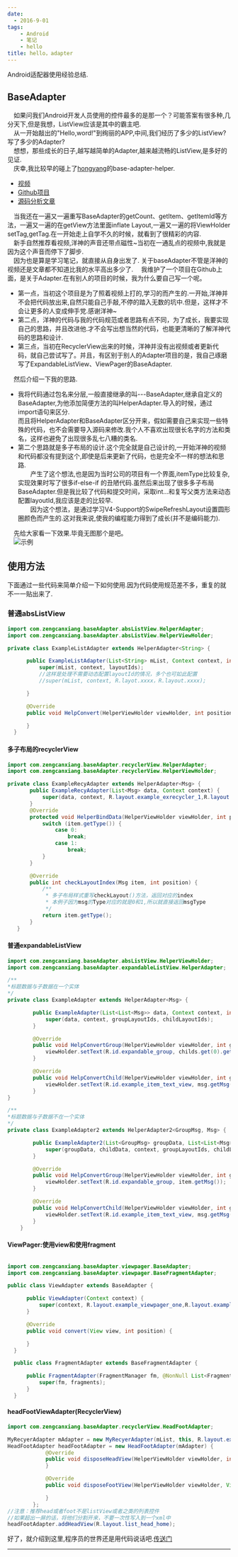 ```yaml
---
date:
  - 2016-9-01
tags:
    - Android
    - 笔记
    - hello
title: hello，adapter
---
```

Android适配器使用经验总结.
<!--more-->
## BaseAdapter
　如果问我们Android开发人员使用的控件最多的是那一个？可能答案有很多种,几分天下,但是我想，ListView应该是其中的霸主吧.  
　从一开始敲出的"Hello,word!"到绚丽的APP,中间,我们经历了多少的ListView?写了多少的Adapter?  
　想想，那些成长的日子,越写越简单的Adapter,越来越流畅的ListView,是多好的见证.  
　庆幸,我比较早的碰上了[hongyang][1]的base-adapter-helper.
* [视频][2]
* [Github项目][3]
* [源码分析文章][4]

　当我还在一遍又一遍重写BaseAdapter的getCount、getItem、getItemId等方法，一遍又一遍的在getView方法里面inflate Layout,一遍又一遍的将ViewHolder setTag,getTag.在一开始走上自学不久的时候，就看到了很精彩的内容.  
　新手自然推荐看视频,洋神的声音还带点磁性~当初在一通乱点的视频中,我就是因为这个声音而停下了脚步.  
　因为也是算是学习笔记，就直接从自身出发了. 关于baseAdapter不管是洋神的视频还是文章都不知道比我的水平高出多少了.
　我维护了一个项目在Github上面，是关于Adapter.在有别人的项目的时候，我为什么要自己写一个呢。  
 * 第一点，当初这个项目是为了照着视频上打的,学习的而产生的.一开始,洋神并不会把代码放出来,自然只能自己手敲,不停的踏入无数的坑中.但是，这样才不会让更多的人变成伸手党.感谢洋神~  
 * 第二点，洋神的代码与我的代码规范或者思路有点不同，为了成长，我要实现自己的思路，并且改进他.才不会写出想当然的代码，也能更清晰的了解洋神代码的思路和设计.
 * 第三点，当初在RecyclerView出来的时候，洋神并没有出视频或者更新代码，就自己尝试写了。并且，有区别于别人的Adapter项目的是，我自己琢磨写了ExpandableListView、ViewPager的BaseAdapter.  

　然后介绍一下我的思路.
  * 我将代码通过包名来分层,一般直接继承的叫---BaseAdapter,继承自定义的BaseAdapter,为他添加简便方法的叫HelperAdapter.导入的时候，通过import语句来区分.  
  而且将HelperAdapter和BaseAdapter区分开来，假如需要自己来实现一些特殊的代码，也不会需要导入源码来修改.我个人不喜欢出现很长名字的方法和类名，这样也避免了出现很多乱七八糟的类名.
  * 第二个思路就是多子布局的设计.这个完全就是自己设计的,一开始洋神的视频和代码都没有提到这个,即使是后来更新了代码，也是完全不一样的想法和思路.  
  　　产生了这个想法,也是因为当时公司的项目有一个界面,itemType比较复杂,实现效果时写了很多if-else-if 的丑陋代码.虽然后来出现了很多多子布局BaseAdapter.但是我比较了代码和提交时间，采取int...和复写父类方法来动态配置layoutId,我应该是走的比较早.  
  　　因为这个想法，是通过学习V4-Support的SwipeRefreshLayout设置圆形圈颜色而产生的.这对我来说,使我的编程能力得到了成长(并不是编码能力).

　先给大家看一下效果.毕竟无图那个是吧。  
　![示例](http://o6y6mbc2m.bkt.clouddn.com/Animation.gif)


## 使用方法
下面通过一些代码来简单介绍一下如何使用.因为代码使用规范差不多，重复的就不一一贴出来了.
### 普通absListView
```java
import com.zengcanxiang.baseAdapter.absListView.HelperAdapter;
import com.zengcanxiang.baseAdapter.absListView.HelperViewHolder;

private class ExampleListAdapter extends HelperAdapter<String> {

      public ExampleListAdapter(List<String> mList, Context context, int... layoutIds) {
          super(mList, context, layoutIds);
          //这样是处理不需要动态配置layoutId的情况，多个也可如此配置
          //super(mList, context, R.layot.xxxx，R.layout.xxxx);

      }

      @Override
      public void HelpConvert(HelperViewHolder viewHolder, int position, String s) {

      }
  }
```
#### 多子布局的recyclerView
```java
import com.zengcanxiang.baseAdapter.recyclerView.HelperAdapter;
import com.zengcanxiang.baseAdapter.recyclerView.HelperViewHolder;

private class ExampleRecyAdapter extends HelperAdapter<Msg> {
       public ExampleRecyAdapter(List<Msg> data, Context context) {
           super(data, context, R.layout.example_exrecycler_1,R.layout.example_recycler_2);
       }
       @Override
       protected void HelperBindData(HelperViewHolder viewHolder, int position, Msg item) {
           switch (item.getType()) {
               case 0:
                   break;
               case 1:
                   break;
           }
       }

       @Override
       public int checkLayoutIndex(Msg item, int position) {
           /**
            * 多子布局样式重写checkLayout()方法，返回对应的index
            * 本例子因为msg的Type对应的就是0和1,所以就直接返回msgType
            */
           return item.getType();
       }
   }
```
#### 普通expandableListView
```java
import com.zengcanxiang.baseAdapter.absListView.HelperViewHolder;
import com.zengcanxiang.baseAdapter.expandableListView.HelperAdapter;

/**
*标题数据与子数据在一个实体
*/
private class ExampleAdapter extends HelperAdapter<Msg> {

        public ExampleAdapter(List<List<Msg>> data, Context context, int[] groupLayoutIds, int... childLayoutIds) {
            super(data, context, groupLayoutIds, childLayoutIds);
        }

        @Override
        public void HelpConvertGroup(HelperViewHolder viewHolder, int groupPosition, List<Msg> childs) {
            viewHolder.setText(R.id.expandable_group, childs.get(0).getGroupMsg());
        }

        @Override
        public void HelpConvertChild(HelperViewHolder viewHolder, int groupPosition, int childPosition, Msg msg) {
            viewHolder.setText(R.id.example_item_text_view, msg.getMsg());
        }
}

/**
*标题数据与子数据不在一个实体
*/
private class ExampleAdapter2 extends HelperAdapter2<GroupMsg, Msg> {

        public ExampleAdapter2(List<GroupMsg> groupData, List<List<Msg>> childData, Context context, int[] groupLayoutIds, int... childLayoutIds) {
            super(groupData, childData, context, groupLayoutIds, childLayoutIds);
        }

        @Override
        public void HelpConvertGroup(HelperViewHolder viewHolder, int groupPosition, GroupMsg item, List<Msg> childs) {
            viewHolder.setText(R.id.expandable_group, item.getMsg());
        }

        @Override
        public void HelpConvertChild(HelperViewHolder viewHolder, int groupPosition, int childPosition, Msg msg) {
            viewHolder.setText(R.id.example_item_text_view, msg.getMsg());
        }
    }
```
#### ViewPager:使用view和使用fragment

```java

import com.zengcanxiang.baseAdapter.viewpager.BaseAdapter;
import com.zengcanxiang.baseAdapter.viewpager.BaseFragmentAdapter;

public class ViewAdapter extends BaseAdapter {

      public ViewAdapter(Context context) {
          super(context, R.layout.example_viewpager_one,R.layout.example_viewpager_two,R.layout.example_viewpager_three);
      }

      @Override
      public void convert(View view, int position) {

      }
  }

  public class FragmentAdapter extends BaseFragmentAdapter {

      public FragmentAdapter(FragmentManager fm, @NonNull List<Fragment> fragments) {
          super(fm, fragments);
      }
  }

```

#### headFootViewAdapter(RecyclerView)
```java
import com.zengcanxiang.baseAdapter.recyclerView.HeadFootAdapter;

MyRecyerAdapter mAdapter = new MyRecyerAdapter(mList, this, R.layout.example_item);
HeadFootAdapter headFootAdapter = new HeadFootAdapter(mAdapter) {
            @Override
            public void disposeHeadView(HelperViewHolder viewHolder, int layoutId, int position) {
            }

            @Override
            public void disposeFootView(HelperViewHolder viewHolder, View footView, int position) {

            }
        };
//注意：推荐head或者foot不是listView或者之类的列表控件
//如果超出一屏的话，将他们分割开来，不要一次性写入到一个xml中
headFootAdapter.addHeadView(R.layout.list_head_home);
```
好了，就介绍到这里,程序员的世界还是用代码说话吧.[传送门][5]

---
[1]:https://github.com/hongyangAndroid/
[2]:http://www.imooc.com/learn/372
[3]:https://github.com/hongyangAndroid/base-adapter-helper
[4]:http://a.codekk.com/detail/Android/hongyangAndroid/BaseAdapterHelper%20%E6%BA%90%E7%A0%81%E5%88%86%E6%9E%90
[5]:https://github.com/zengcanxiang/BaseAdapter
